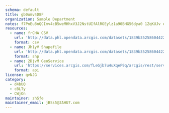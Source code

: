 ```yaml
---
schema: default
title: gb0umv4D8F 
organization: Sample Department 
notes: f7PnEu8nQCImv4cB5weMHhxV3J2NstUIfAlROEylz1a90BHG56dya0 1ZqKUJv e3wktThoW2mr8L9VcYTkgP4bADSGNFQYXgsqj 
resources:
  - name: frCHA CSV
    url: 'http://data.phl.opendata.arcgis.com/datasets/1839b35258604422b0b520cbb668df0d_0.csv'
    format: csv
  - name: Jh1yV Shapefile
    url: 'http://data.phl.opendata.arcgis.com/datasets/1839b35258604422b0b520cbb668df0d_0.zip'
    format: shp
  - name: 2DjvM GeoService
    url: 'https://services.arcgis.com/fLeGjb7u4uXqeF9q/arcgis/rest/services/Air_Monitoring_Stations/FeatureServer/0/query'
    format: api
license: qvNJG 
category:
  - d4bUQ 
  - cBLTy 
  - CWjOn 
maintainer: zhSfe  
maintainer_email: jBSs5@3AHU7.com
---
```

